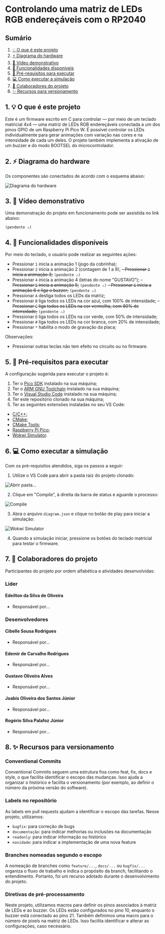 # Controlando uma matriz de LEDs RGB endereçáveis com o RP2040

## Sumário

1. [💡 O que é este projeto](#1--o-que-é-este-projeto)
2. [⚡ Diagrama do hardware](#2--diagrama-do-hardware)
3. [🎥 Vídeo demonstrativo](#3--vídeo-demonstrativo)
4. [🔎 Funcionalidades disponíveis](#4--funcionalidades-disponíveis)
5. [🧰 Pré-requisitos para executar](#5--pré-requisitos-para-executar)
6. [💻 Como executar a simulação](#6--como-executar-a-simulação)
7. [👥 Colaboradores do projeto](#7--colaboradores-do-projeto)
8. [✨ Recursos para versionamento](#8--recursos-para-versionamento)

## 1. 💡 O que é este projeto

Este é um firmware escrito em C para controlar — por meio de um teclado matricial 4x4 — uma matriz de LEDs RGB endereçáveis conectada a um dos pinos GPIO de um Raspberry Pi Pico W. É possível controlar os LEDs individualmente para gerar animações com variação nas cores e na intensidade de cada um deles. O projeto também implementa a ativação de um buzzer e do modo BOOTSEL do microcontrolador.

## 2. ⚡ Diagrama do hardware

Os componentes são conectados de acordo com o esquema abaixo:

![Diagrama do hardware](assets/diagram.PNG)

## 3. 🎥 Vídeo demonstrativo

Uma demonstração do projeto em funcionamento pode ser assistida no link abaixo:

`(pendente ⚠)`

## 4. 🔎 Funcionalidades disponíveis

Por meio do teclado, o usuário pode realizar as seguintes ações:

- Pressionar `1` inicia a animação 1 (jogo da cobrinha);
- Pressionar `2` inicia a animação 2 (contagem de 1 a 9);
~~- Pressionar `3` inicia a animação 3;~~ `(pendente ⚠)`
- Pressionar `4` inicia a animação 4 (letras do nome "GUSTAVO");
~~- Pressionar `5` inicia a animação 5;~~ `(pendente ⚠)`
~~- Pressionar `6` inicia a animação 6 e liga o buzzer;~~ `(pendente ⚠)`
- Pressionar `A` desliga todos os LEDs da matriz;
- Pressionar `B` liga todos os LEDs na cor azul, com 100% de intensidade;
~~- Pressionar `C` liga todos os LEDs na cor vermelha, com 80% de intensidade;~~ `(pendente ⚠)`
- Pressionar `D` liga todos os LEDs na cor verde, com 50% de intensidade;
- Pressionar `#` liga todos os LEDs na cor branca, com 20% de intensidade;
- Pressionar `*` habilita o modo de gravação da placa;

Observações:

- Pressionar outras teclas não tem efeito no circuito ou no firmware.

## 5. 🧰 Pré-requisitos para executar

A configuração sugerida para executar o projeto é:

1. Ter o [Pico SDK](https://github.com/raspberrypi/pico-sdk) instalado na sua máquina;
2. Ter o [ARM GNU Toolchain](https://developer.arm.com/Tools%20and%20Software/GNU%20Toolchain) instalado na sua máquina;
3. Ter o [Visual Studio Code](https://code.visualstudio.com/download) instalado na sua máquina;
4. Ter este repositório clonado na sua máquina;
5. Ter as seguintes extensões instaladas no seu VS Code:
- [C/C++](https://marketplace.visualstudio.com/items?itemName=ms-vscode.cpptools);
- [CMake](https://marketplace.visualstudio.com/items?itemName=twxs.cmake);
- [CMake Tools](https://marketplace.visualstudio.com/items?itemName=ms-vscode.cmake-tools);
- [Raspberry Pi Pico](https://marketplace.visualstudio.com/items?itemName=raspberry-pi.raspberry-pi-pico);
- [Wokwi Simulator](https://marketplace.visualstudio.com/items?itemName=Wokwi.wokwi-vscode).

## 6. 💻 Como executar a simulação

Com os pré-requisitos atendidos, siga os passos a seguir:

1. Utilize o VS Code para abrir a pasta raiz do projeto clonado:

![Abrir pasta...](assets/open_folder.PNG)

2. Clique em "Compile", à direita da barra de status e aguarde o processo:

![Compile](assets/compile_button.PNG)

3. Abra o arquivo `diagram.json` e clique no botão de play para iniciar a simulação:

![Wokwi Simulator](assets/wokwi_simulator.PNG)

4. Quando a simulação iniciar, pressione os botões do teclado matricial para testar o firmware.

## 7. 👥 Colaboradores do projeto

Participantes do projeto por ordem alfabética e atividades desenvolvidas:

### Líder

#### Edeilton da Silva de Oliveira
- Responsável por...

### Desenvolvedores

#### Cibelle Sousa Rodrigues
- Responsável por...

#### Edemir de Carvalho Rodrigues
- Responsável por...

#### Gustavo Oliveira Alves
- Responsável por...

#### Joabis Oliveira dos Santos Júnior
- Responsável por...

#### Rogério Silva Palafoz Júnior
- Responsável por...

## 8. ✨ Recursos para versionamento

### Conventional Commits

Conventional Commits seguem uma estrutura fixa como feat, fix, docs e style, o que facilita identificar o escopo das mudanças. Isso ajuda a organizar o histórico e facilita o versionamento (por exemplo, ao definir o número da próxima versão do software).

### Labels no repositório

As labels em pull requests ajudam a identificar o escopo das tarefas. Nesse projeto, utilizamos:

- `bugfix`: para correção de bugs
- `documentação`: para indicar melhorias ou inclusões na documentação
- `readonly`: para indicar informação ou histórico
- `novidade`: para indicar a implementação de uma nova feature

### Branches nomeadas segundo o escopo

A nomeação de branches como `feature/...`, `docs/...` ou `bugfix/...` organiza o fluxo de trabalho e indica o propósito da branch, facilitando o entendimento. Portanto, foi um recurso adotado durante o desenvolvimento do projeto.

### Diretivas de pré-processamento

Neste projeto, utilizamos macros para definir os pinos associados à matriz de LEDs e ao buzzer. Os LEDs estão configurados no pino 10, enquanto o buzzer está conectado ao pino 21. Também definimos uma macro para o número de pixels na matriz de LEDs. Isso facilita identificar e alterar as configurações, caso necessário.